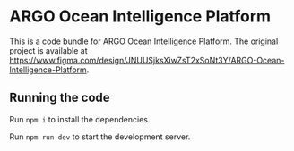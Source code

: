 
  # ARGO Ocean Intelligence Platform

  This is a code bundle for ARGO Ocean Intelligence Platform. The original project is available at https://www.figma.com/design/JNUUSjksXiwZsT2xSoNt3Y/ARGO-Ocean-Intelligence-Platform.

  ## Running the code

  Run `npm i` to install the dependencies.

  Run `npm run dev` to start the development server.
  